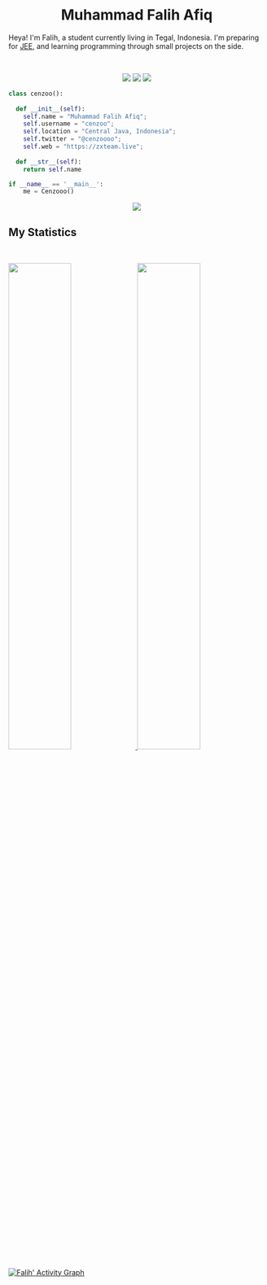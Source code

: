 <h1 align="center">
  <b>Muhammad Falih Afiq</b>
</h1>

Heya! I'm Falih, a student currently living in Tegal, Indonesia. I'm preparing for 
<a href="https://en.wikipedia.org/wiki/Joint_Entrance_Examination">JEE</a>, 
and learning programming through small projects  on the side.

<br>

<p>
<div align="center">
  <img src="https://img.shields.io/badge/-HTML-c58545?style=for-the-badge&logo=html5&logoColor=c58545&labelColor=282828">
  <img src="https://img.shields.io/badge/-CSS-d1a01f?style=for-the-badge&logo=css3&logoColor=d1a01f&labelColor=282828">
  <img src="https://img.shields.io/badge/-Python-98b982?style=for-the-badge&logo=python&logoColor=98b982&labelColor=282828">
</div>
</p>

```python
class cenzoo():
    
  def __init__(self):
    self.name = "Muhammad Falih Afiq";
    self.username = "cenzoo";
    self.location = "Central Java, Indonesia";
    self.twitter = "@cenzoooo";
    self.web = "https://zxteam.live";
  
  def __str__(self):
    return self.name

if __name__ == '__main__':
    me = Cenzooo()
```

<div align="center">
  <a href="https://open.spotify.com/user/6s6pbtefezpookh8gwnkko15v">
    <img src="https://readme-spotify-tingz.vercel.app/api/now-playing">
  </a>
</div>

<!--
<div align="center">
  <a href="https://open.spotify.com/user/6s6pbtefezpookh8gwnkko15v">
    <img src="https://spotify-readme-theta-virid.vercel.app/api?scan=true&theme=dark" width="240px">
  </a>
</div>
-->

## My Statistics

<br/>
<p align="left">
  <a href="https://abhigyantrips.dev/">
  <img width="49.5%" src="https://github-readme-stats.vercel.app/api?username=Zooxv&show_icons=true&theme=gruvbox&hide_border=true" />
    <img width="49.5%" src="https://github-readme-streak-stats.herokuapp.com/?user=Zooxv&theme=gruvbox&hide_border=true" />
  </a>
</p>
<br>

[![Falih' Activity Graph](https://activity-graph.herokuapp.com/graph?username=Zooxv&custom_title=Zoo%20Xv's%20Contribution%20Graph&theme=gruvbox&bg_color=282828&hide_border=true&line=d1a01f&point=c58545)](https://abhigyantrips.dev)


